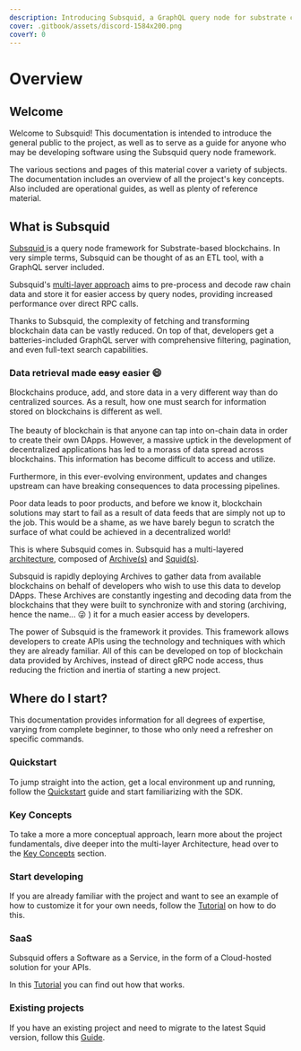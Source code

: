 ```yaml
---
description: Introducing Subsquid, a GraphQL query node for substrate chains.
cover: .gitbook/assets/discord-1584x200.png
coverY: 0
---
```


# Overview

## Welcome

Welcome to Subsquid! This documentation is intended to introduce the general public to the project, as well as to serve as a guide for anyone who may be developing software using the Subsquid query node framework.

The various sections and pages of this material cover a variety of subjects. The documentation includes an overview of all the project's key concepts. Also included are operational guides, as well as plenty of reference material.

## What is Subsquid

[Subsquid ](https://subsquid.io)is a query node framework for Substrate-based blockchains. In very simple terms, Subsquid can be thought of as an ETL tool, with a GraphQL server included.

Subsquid's [multi-layer approach](key-concepts/architecture.md) aims to pre-process and decode raw chain data and store it for easier access by query nodes, providing increased performance over direct RPC calls.

Thanks to Subsquid, the complexity of fetching and transforming blockchain data can be vastly reduced. On top of that, developers get a batteries-included GraphQL server with comprehensive filtering, pagination, and even full-text search capabilities.

### Data retrieval made ~~easy~~ easier :smile:

Blockchains produce, add, and store data in a very different way than do centralized sources. As a result, how one must search for information stored on blockchains is different as well.\
\
The beauty of blockchain is that anyone can tap into on-chain data in order to create their own DApps. However, a massive uptick in the development of decentralized applications has led to a morass of data spread across blockchains. This information has become difficult to access and utilize.

Furthermore, in this ever-evolving environment, updates and changes upstream can have breaking consequences to data processing pipelines.

Poor data leads to poor products, and before we know it, blockchain solutions may start to fail as a result of data feeds that are simply not up to the job. This would be a shame, as we have barely begun to scratch the surface of what could be achieved in a decentralized world!

This is where Subsquid comes in. Subsquid has a multi-layered [architecture](key-concepts/architecture.md), composed of [Archive(s)](key-concepts/architecture.md#squid-archive) and [Squid(s)](key-concepts/architecture.md#squid).

Subsquid is rapidly deploying Archives to gather data from available blockchains on behalf of developers who wish to use this data to develop DApps. These Archives are constantly ingesting and decoding data from the blockchains that they were built to synchronize with and storing (archiving, hence the name... 😜 ) it for a much easier access by developers.

The power of Subsquid is the framework it provides. This framework allows developers to create APIs using the technology and techniques with which they are already familiar. All of this can be developed on top of blockchain data provided by Archives, instead of direct gRPC node access, thus reducing the friction and inertia of starting a new project.

## Where do I start?

This documentation provides information for all degrees of expertise, varying from complete beginner, to those who only need a refresher on specific commands.

### Quickstart

To jump straight into the action, get a local environment up and running, follow the [Quickstart](./#undefined) guide and start familiarizing with the SDK.

### Key Concepts

To take a more a more conceptual approach, learn more about the project fundamentals, dive deeper into the multi-layer Architecture, head over to the [Key Concepts](./#undefined) section.

### Start developing

If you are already familiar with the project and want to see an example of how to customize it for your own needs, follow the [Tutorial](tutorial/create-a-simple-squid.md) on how to do this.

### SaaS

Subsquid offers a Software as a Service, in the form of a Cloud-hosted solution for your APIs.

In this [Tutorial](tutorial/deploy-your-squid.md) you can find out how that works.

### Existing projects

If you have an existing project and need to migrate to the latest Squid version, follow this [Guide](recipes/migrate-to-v5.md).
